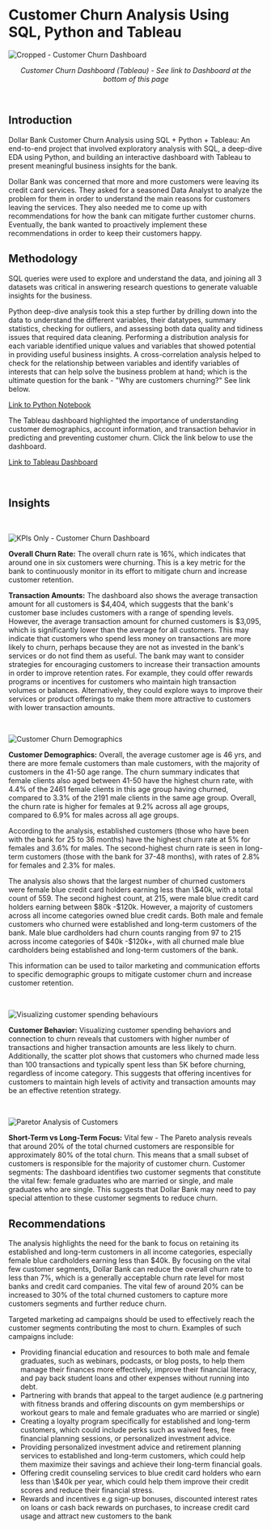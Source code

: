 # Customer Churn Analysis Using SQL, Python and Tableau

![Cropped - Customer Churn Dashboard](https://user-images.githubusercontent.com/24312721/224085369-e520eb0f-3e8e-4168-9993-53af01f0ea90.png)

<p align="center">
<em> Customer Churn Dashboard (Tableau) - See link to Dashboard at the bottom of this page </em> 
  </p>
  
<br>
 
## Introduction 
Dollar Bank Customer Churn Analysis using SQL + Python + Tableau:  An end-to-end project that involved exploratory analysis with SQL, a deep-dive EDA using Python, and building an interactive dashboard with Tableau to present meaningful business insights for the bank. 

Dollar Bank was concerned that more and more customers were leaving its credit card services. They asked for a seasoned Data Analyst to analyze the problem for them in order to understand the main reasons for customers leaving the services. They also needed me to come up with recommendations for how the bank can mitigate further customer churns. Eventually, the bank wanted to proactively implement these recommendations in order to keep their customers happy.

## Methodology
SQL queries were used to explore and understand the data, and joining all 3 datasets was critical in answering research questions to generate valuable insights for the business. 

Python deep-dive analysis took this a step further by drilling down into the data to understand the different variables, their datatypes, summary statistics, checking for outliers, and assessing both data quality and tidiness issues that required data cleaning. Performing a distribution analysis for each variable identified unique values and variables that showed potential in providing useful business insights. A cross-correlation analysis helped to check for the relationship between variables and identify variables of interests that can help solve the business problem at hand; which is the ultimate question for the bank - "Why are customers churning?" See link below.

[Link to Python Notebook](https://nbviewer.jupyter.org/github/nsikan-udoma/customer_churn_analysis-SQL-Python-Tableau/blob/9d68b487db9615ff4de1a309ce36210cf6829128/Supporting%20Files/notebook.ipynb)

The Tableau dashboard highlighted the importance of understanding customer demographics, account information, and transaction behavior in predicting and preventing customer churn. Click the link below to use the dashboard.

[Link to Tableau Dashboard](https://public.tableau.com/app/profile/nsikan.udoma/viz/DollarBankCustomerChurnDashboard/CustomerChurnDashboard)

<br>

## Insights

<br>

![KPIs Only - Customer Churn Dashboard](https://user-images.githubusercontent.com/24312721/230170655-11755678-2998-4c2e-9a9c-72555ed84a82.png)

**Overall Churn Rate:** The overall churn rate is 16\%, which indicates that around one in six customers were churning. This is a key metric for the bank to continuously monitor in its effort to mitigate churn and increase customer retention.

**Transaction Amounts:** The dashboard also shows the average transaction amount for all customers is \$4,404, which suggests that the bank's customer base includes customers with a range of spending levels. However, the average transaction amount for churned customers is \$3,095, which is significantly lower than the average for all customers. This may indicate that customers who spend less money on transactions are more likely to churn, perhaps because they are not as invested in the bank's services or do not find them as useful. The bank may want to consider strategies for encouraging customers to increase their transaction amounts in order to improve retention rates. For example, they could offer rewards programs or incentives for customers who maintain high transaction volumes or balances. Alternatively, they could explore ways to improve their services or product offerings to make them more attractive to customers with lower transaction amounts.

<br>

![Customer Churn Demographics](https://user-images.githubusercontent.com/24312721/230170768-b0b97eb6-208a-4f3b-ad44-c6b97fc0a4f7.png)

**Customer Demographics:** Overall, the average customer age is 46 yrs, and there are more female customers than male customers, with the majority of customers in the 41-50 age range. The churn summary indicates that female clients also aged between 41-50 have the highest churn rate, with 4.4\% of the 2461 female clients in this age group having churned, compared to 3.3\% of the 2191 male clients in the same age group. Overall, the churn rate is higher for females at 9.2\% across all age groups, compared to 6.9\% for males across all age groups. 

According to the analysis, established customers (those who have been with the bank for 25 to 36 months) have the highest churn rate at 5\% for females and 3.6\% for males. The second-highest churn rate is seen in long-term customers (those with the bank for 37-48 months), with rates of 2.8\% for females and 2.3\% for males. 

The analysis also shows that the largest number of churned customers were female blue credit card holders earning less than \\$40k, with a total count of 559. The second highest count, at 215, were male blue credit card holders earning between \$80k -\$120k. However, a majority of customers across all income categories owned blue credit cards. Both male and female customers who churned were established and long-term customers of the bank. Male blue cardholders had churn counts ranging from 97 to 215 across income categories of \$40k -\$120k+, with all churned male blue cardholders being established and long-term customers of the bank.

This information can be used to tailor marketing and communication efforts to specific demographic groups to mitigate customer churn and increase customer retention.

<br>

![Visualizing customer spending behaviours](https://user-images.githubusercontent.com/24312721/230170857-a811bbf2-0776-4e12-b8df-ebf46363f200.png)


**Customer Behavior:** Visualizing customer spending behaviors and connection to churn reveals that customers with higher number of transactions and higher transaction amounts are less likely to churn. Additionally, the scatter plot shows that customers who churned made less than 100 transactions and typically spent less than 5K before churning, regardless of income category. This suggests that offering incentives for customers to maintain high levels of activity and transaction amounts may be an effective retention strategy.

<br>

![Paretor Analysis of Customers](https://user-images.githubusercontent.com/24312721/230170946-475b706b-8f35-4b7e-8598-fce1ca3032f6.png)


**Short-Term vs Long-Term Focus:**
Vital few - The Pareto analysis reveals that around 20\% of the total churned customers are responsible for approximately 80\% of the total churn. This means that a small subset of customers is responsible for the majority of customer churn.
Customer segments: The dashboard identifies two customer segments that constitute the vital few: female graduates who are married or single, and male graduates who are single. This suggests that Dollar Bank may need to pay special attention to these customer segments to reduce churn.


## Recommendations
The analysis highlights the need for the bank to focus on retaining its established and long-term customers in all income categories, especially female blue cardholders earning less than \$40k.
By focusing on the vital few customer segments, Dollar Bank can reduce the overall churn rate to less than 7\%, which is a generally acceptable churn rate level for most banks and credit card companies. The vital few of around 20\% can be increased to 30\% of the total churned customers to capture more customers segments and further reduce churn.

Targeted marketing ad campaigns should be used to effectively reach the customer segments contributing the most to churn. Examples of such campaigns include: 
 
- Providing financial education and resources to both male and female graduates, such as webinars, podcasts, or blog posts, to help them manage their finances more effectively, improve their financial literacy, and pay back student loans and other expenses without running into debt.
- Partnering with brands that appeal to the target audience (e.g partnering with fitness brands and offering discounts on gym memberships or workout gears to male and female graduates who are married or single)
- Creating a loyalty program specifically for established and long-term customers, which could include perks such as waived fees, free financial planning sessions, or personalized investment advice.
- Providing personalized investment advice and retirement planning services to established and long-term customers, which could help them maximize their savings and achieve their long-term financial goals.
- Offering credit counseling services to blue credit card holders who earn less than \\$40k per year, which could help them improve their credit scores and reduce their financial stress.
- Rewards and incentives e.g sign-up bonuses, discounted interest rates on loans or cash back rewards on purchases, to increase credit card usage and attract new customers to the bank
